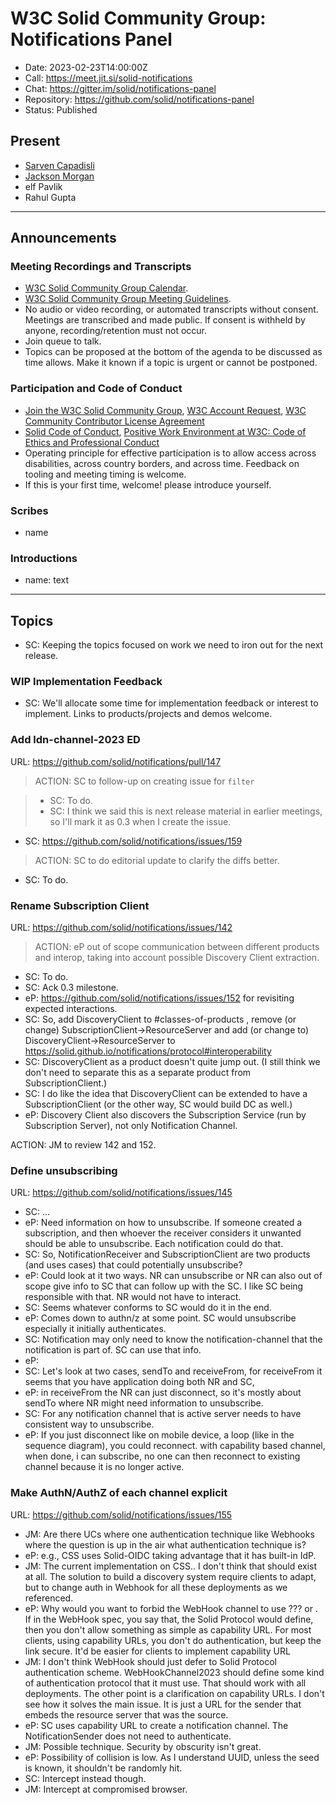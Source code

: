 # W3C Solid Community Group: Notifications Panel

* Date: 2023-02-23T14:00:00Z
* Call: https://meet.jit.si/solid-notifications
* Chat: https://gitter.im/solid/notifications-panel
* Repository: https://github.com/solid/notifications-panel
* Status: Published


## Present
* [Sarven Capadisli](https://csarven.ca/#i)
* [Jackson Morgan](https://jackson.solidcommunity.net/profile/card#me)
* elf Pavlik
* Rahul Gupta

---

## Announcements

### Meeting Recordings and Transcripts
* [W3C Solid Community Group Calendar](https://www.w3.org/groups/cg/solid/calendar).
* [W3C Solid Community Group Meeting Guidelines](https://github.com/solid/specification/blob/main/meetings/README.md).
* No audio or video recording, or automated transcripts without consent. Meetings are transcribed and made public. If consent is withheld by anyone, recording/retention must not occur.
* Join queue to talk.
* Topics can be proposed at the bottom of the agenda to be discussed as time allows. Make it known if a topic is urgent or cannot be postponed.


### Participation and Code of Conduct
* [Join the W3C Solid Community Group](https://www.w3.org/community/solid/join), [W3C Account Request](http://www.w3.org/accounts/request), [W3C Community Contributor License Agreement](https://www.w3.org/community/about/agreements/cla/)
* [Solid Code of Conduct](https://github.com/solid/process/blob/main/code-of-conduct.md), [Positive Work Environment at W3C: Code of Ethics and Professional Conduct](https://www.w3.org/Consortium/cepc/)
* Operating principle for effective participation is to allow access across disabilities, across country borders, and across time. Feedback on tooling and meeting timing is welcome.
* If this is your first time, welcome! please introduce yourself.


### Scribes
* name


### Introductions
* name: text

---

## Topics

* SC: Keeping the topics focused on work we need to iron out for the next release.

### WIP Implementation Feedback
* SC: We'll allocate some time for implementation feedback or interest to implement. Links to products/projects and demos welcome.


### Add ldn-channel-2023 ED
URL: https://github.com/solid/notifications/pull/147

>ACTION: SC to follow-up on creating issue for `filter`

>* SC: To do.
>* SC: I think we said this is next release material in earlier meetings, so I'll mark it as 0.3 when I create the issue.

* SC: https://github.com/solid/notifications/issues/159

>ACTION: SC to do editorial update to clarify the diffs better.

* SC: To do.



### Rename Subscription Client
URL: https://github.com/solid/notifications/issues/142

>ACTION: eP out of scope communication between different products and interop, taking into account possible Discovery Client extraction.

* SC: To do.
* SC: Ack 0.3 milestone.
* eP: https://github.com/solid/notifications/issues/152 for revisiting expected interactions.
* SC: So, add DiscoveryClient to #classes-of-products , remove (or change) SubscriptionClient->ResourceServer and add (or change to) DiscoveryClient->ResourceServer to https://solid.github.io/notifications/protocol#interoperability 
* SC: DiscoveryClient as a product doesn't quite jump out. (I still think we don't need to separate this as a separate product from SubscriptionClient.)
* SC: I do like the idea that DiscoveryClient can be extended to have a SubscriptionClient (or the other way, SC would build DC as well.)
* eP: Discovery Client also discovers the Subscription Service (run by Subscription Server), not only Notification Channel.

ACTION: JM to review 142 and 152.


### Define unsubscribing
URL: https://github.com/solid/notifications/issues/145

* SC: ...
* eP: Need information on how to unsubscribe. If someone created a subscription, and then whoever the receiver considers it unwanted should be able to unsubscribe. Each notification could do that.
* SC: So, NotificationReceiver and SubscriptionClient are two products (and uses cases) that could potentially unsubscribe?
* eP: Could look at it two ways. NR can unsubscribe or NR can also out of scope give info to SC that can follow up with the SC. I like SC being responsible with that. NR would not have to interact.
* SC: Seems whatever conforms to SC would do it in the end.
* eP: Comes down to authn/z at some point. SC would unsubscribe especially it initially authenticates.
* SC: Notification may only need to know the notification-channel that the notification is part of. SC can use that info.
* eP: 
* SC: Let's look at two cases, sendTo and receiveFrom, for receiveFrom it seems that you have application doing both NR and SC,
* eP: in receiveFrom the NR can just disconnect, so it's mostly about sendTo where NR might need information to unsubscribe.
* SC: For any notification channel that is active server needs to have consistent way to unsubscribe. 
* eP: If you just disconnect like on mobile device, a loop (like in the sequence diagram), you could reconnect. with capability based channel, when done, i can subscribe, no one can then reconnect to existing channel because it is no longer active.


### Make AuthN/AuthZ of each channel explicit
URL: https://github.com/solid/notifications/issues/155

* JM: Are there UCs where one authentication technique like Webhooks where the question is up in the air what authentication technique is?
* eP: e.g., CSS uses Solid-OIDC taking advantage that it has built-in IdP.
* JM: The current implementation on CSS.. I don't think that should exist at all. The solution to build a discovery system require clients to adapt, but to change auth in Webhook for all these deployments as we referenced.
* eP: Why would you want to forbid the WebHook channel to use ??? or . If in the WebHook spec, you say that, the Solid Protocol would define, then you don't allow something as simple as capability URL. For most clients, using capability URLs, you don't do authentication, but keep the link secure. It'd be easier for clients to implement capability URL
* JM: I don't think WebHook should just defer to Solid Protocol authentication scheme. WebHookChannel2023 should define some kind of authentication protocol that it must use. That should work with all deployments. The other point is a clarification on capability URLs. I don't see how it solves the main issue. It is just a URL for the sender that embeds the resource server that was the source.
* eP: SC uses capability URL to create a notification channel. The NotificationSender does not need to authenticate.
* JM: Possible technique. Security by obscurity isn't great.
* eP: Possibility of collision is low. As I understand UUID, unless the seed is known, it shouldn't be randomly hit.
* SC: Intercept instead though.
* JM: Intercept at compromised browser.
